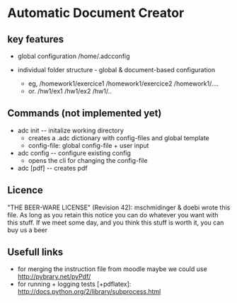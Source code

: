 Automatic Document Creator 
==========================

key features
---------------------------

* global configuration
/home/.adcconfig

* individual folder structure - global & document-based configuration
  - eg, /homework1/exercice1 /homework1/exercice2 /homework1/....
  - or. /hw1/ex1 /hw1/ex2 /hw1/..

Commands (not implemented yet)
------------------------------

* adc init -- initalize working directory
  - creates a .adc dictionary with config-files and global template
  - config-file: global config-file + user input
* adc config -- configure existing config
  - opens the cli for changing the config-file
* adc [pdf] -- creates pdf 

Licence
----------------------------------------------------------------------------
"THE BEER-WARE LICENSE" (Revision 42):
mschmidinger & doebi wrote this file. As long as you retain this notice you
can do whatever you want with this stuff. If we meet some day, and you think
this stuff is worth it, you can buy us a beer

Usefull links
---------------------------------------------------------------------------
* for merging the instruction file from moodle maybe we could use 
  http://pybrary.net/pyPdf/
* for running + logging tests [+pdflatex]: http://docs.python.org/2/library/subprocess.html
